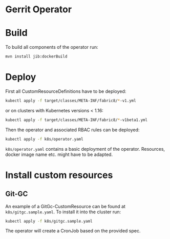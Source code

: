 # Gerrit Operator

# Build

To build all components of the operator run:

```sh
mvn install jib:dockerBuild
```

# Deploy

First all CustomResourceDefinitions have to be deployed:

```sh
kubectl apply -f target/classes/META-INF/fabric8/*-v1.yml
```

or on clusters with Kubernetes versions < 1.16:

```sh
kubectl apply -f target/classes/META-INF/fabric8/*-v1beta1.yml
```

Then the operator and associated RBAC rules can be deployed:

```sh
kubectl apply -f k8s/operator.yaml
```

`k8s/operator.yaml` contains a basic deployment of the operator. Resources,
docker image name etc. might have to be adapted.

# Install custom resources

## Git-GC

An example of a GitGc-CustomResource can be found at `k8s/gitgc.sample.yaml`.
To install it into the cluster run:

```sh
kubectl apply -f k8s/gitgc.sample.yaml
```

The operator will create a CronJob based on the provided spec.
